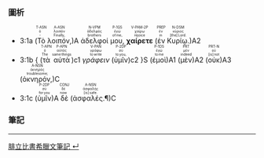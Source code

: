 ### 圖析
- <rt>3:1a</rt> (<RUBY><ruby><ruby>Τὸ<rt>‑</rt></ruby><rt>ὁ</rt></ruby><rt>T-ASN</rt></RUBY> <RUBY><ruby><ruby>λοιπόν,<rt>Finally,</rt></ruby><rt>λοιπόν</rt></ruby><rt>A-ASN</rt></RUBY>)A <RUBY><ruby><ruby>ἀδελφοί<rt>brothers</rt></ruby><rt>ἀδελφός</rt></ruby><rt>N-VPM</rt></RUBY> <RUBY><ruby><ruby>μου,<rt>of me,</rt></ruby><rt>ἐγώ</rt></ruby><rt>P-1GS</rt></RUBY> <RUBY><ruby><ruby><strong>χαίρετε</strong><rt>rejoice</rt></ruby><rt>χαίρω</rt></ruby><rt>V-PAM-2P</rt></RUBY> (<RUBY><ruby><ruby>ἐν<rt>in</rt></ruby><rt>ἐν</rt></ruby><rt>PREP</rt></RUBY> <RUBY><ruby><ruby>Κυρίῳ.<rt>[the] Lord.</rt></ruby><rt>κύριος</rt></ruby><rt>N-DSM</rt></RUBY>)A2 
- <rt>3:1b</rt> { (<RUBY><ruby><ruby>τὰ<rt>The</rt></ruby><rt>ὁ</rt></ruby><rt>T-APN</rt></RUBY> <RUBY><ruby><ruby>αὐτὰ<rt>same things</rt></ruby><rt>αὐτός</rt></ruby><rt>P-APN</rt></RUBY>)c1 <RUBY><ruby><ruby><em>γράφειν</em><rt>to write</rt></ruby><rt>γράφω</rt></ruby><rt>V-PAN</rt></RUBY> (<RUBY><ruby><ruby>ὑμῖν<rt>to you,</rt></ruby><rt>σύ</rt></ruby><rt>P-2DP</rt></RUBY>)c2 }S (<RUBY><ruby><ruby>ἐμοὶ<rt>to me</rt></ruby><rt>ἐγώ</rt></ruby><rt>P-1DS</rt></RUBY>)A1 (<RUBY><ruby><ruby>μὲν<rt>indeed</rt></ruby><rt>μέν</rt></ruby><rt>PRT</rt></RUBY>)A2 (<RUBY><ruby><ruby>οὐκ<rt>[is] not</rt></ruby><rt>οὐ</rt></ruby><rt>PRT-N</rt></RUBY>)A3 (<RUBY><ruby><ruby>ὀκνηρόν,<rt>troublesome;</rt></ruby><rt>ὀκνηρός</rt></ruby><rt>A-NSN</rt></RUBY>)C 
- <rt>3:1c</rt> (<RUBY><ruby><ruby>ὑμῖν<rt>for you</rt></ruby><rt>σύ</rt></ruby><rt>P-2DP</rt></RUBY>)A <RUBY><ruby><ruby>δὲ<rt>now</rt></ruby><rt>δέ</rt></ruby><rt>CONJ</rt></RUBY> (<RUBY><ruby><ruby>ἀσφαλές.¶<rt>[is] safe.</rt></ruby><rt>ἀσφαλής</rt></ruby><rt>A-NSN</rt></RUBY>)C


### 筆記



---
[腓立比書希臘文筆記  ↵](Philippians-Notes.md)